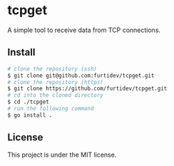 # tcpget

A simple tool to receive data from TCP connections.

## Install
```bash
# clone the repository (ssh)
$ git clone git@github.com:furtidev/tcpget.git
# clone the repository (https)
$ git clone https://github.com/furtidev/tcpget.git
# cd into the cloned directory
$ cd ./tcpget
# run the following command
$ go install .
```

## License
This project is under the MIT license.